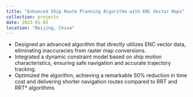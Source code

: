 ```yaml
---
title: "Enhanced Ship Route Planning Algorithm with ENC Vector Maps"
collection: projects
date: 2023-01-01
location: "Beijing, China"
---
```

* Designed an advanced algorithm that directly utilizes ENC vector data, eliminating inaccuracies from raster map conversions.
* Integrated a dynamic constraint model based on ship motion characteristics, ensuring safe navigation and accurate trajectory tracking.
* Optimized the algorithm, achieving a remarkable 50% reduction in time cost and delivering shorter navigation routes compared to RRT and RRT* algorithms

